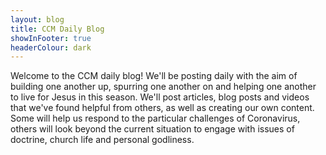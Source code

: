 ```yaml
---
layout: blog
title: CCM Daily Blog
showInFooter: true
headerColour: dark
---
```


Welcome to the CCM daily blog! We'll be posting daily with the aim of building one another up, spurring one another on and helping one another to live for Jesus in this season. We'll post articles, blog posts and videos that we've found helpful from others, as well as creating our own content. Some will help us respond to the particular challenges of Coronavirus, others will look beyond the current situation to engage with issues of doctrine, church life and personal godliness.
